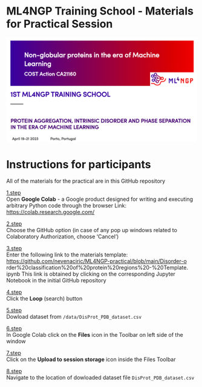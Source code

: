 # ML4NGP Training School - Materials for Practical Session

<p align="center">
  <img src="./ml4ngp_training_school_logo.png" width="1300">
</p>

# Instructions for participants

All of the materials for the practical are in this GitHub repository

<u>1.step</u></br>
Open <b>Google Colab</b> - a Google product designed for writing and executing
arbitrary Python code through the browser
Link: https://colab.research.google.com/

<u>2.step</u></br>
Choose the GitHub option (in case of any pop up windows related to
Colaboratory Authorization, choose ‘Cancel’)

<u>3.step</u></br>
Enter the following link to the materials template:
https://github.com/nevenaciric/ML4NGP-practical/blob/main/Disorder-o
rder%20classification%20of%20protein%20regions%20-%20Template.
ipynb
This link is obtained by clicking on the corresponding Jupyter Notebook
in the initial GitHub repository

<u>4.step</u></br>
Click the <b>Loop</b> (search) button

<u>5.step</u></br>
Dowload dataset from <code>/data/DisProt_PDB_dataset.csv</code>

<u>6.step</u></br>
In Google Colab click on the <b>Files</b> icon in the Toolbar on left side of the
window

<u>7.step</u></br>
Click on the <b>Upload to session storage</b> icon inside the Files Toolbar

<ins>8.step</ins></br>
Navigate to the location of dowloaded dataset file <code>DisProt_PDB_dataset.csv</code>
